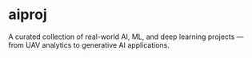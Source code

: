# aiproj
A curated collection of real-world AI, ML, and deep learning projects — from UAV analytics to generative AI applications.
